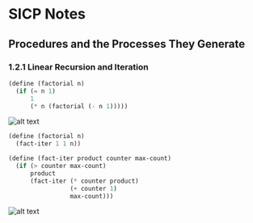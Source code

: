 # SICP Notes

## Procedures and the Processes They Generate
### 1.2.1 Linear Recursion and Iteration
``` lisp
(define (factorial n)
  (if (= n 1)
      1
      (* n (factorial (- n 1)))))
```

![alt text](http://mitpress.mit.edu/sicp/full-text/book/ch1-Z-G-7.gif)

``` lisp
(define (factorial n)
  (fact-iter 1 1 n))

(define (fact-iter product counter max-count)
  (if (> counter max-count)
      product
      (fact-iter (* counter product)
                 (+ counter 1)
                 max-count)))
```

![alt text](http://mitpress.mit.edu/sicp/full-text/book/ch1-Z-G-10.gif)
